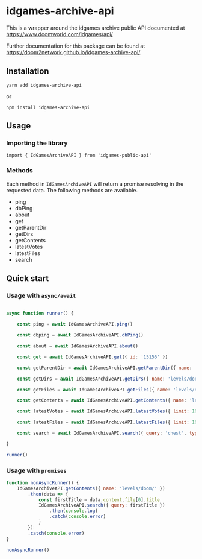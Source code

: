 # idgames-archive-api
This is a wrapper around the idgames archive public API documented at https://www.doomworld.com/idgames/api/

Further documentation for this package can be found at https://doom2network.github.io/idgames-archive-api/ 

## Installation

```
yarn add idgames-archive-api
```
or

```
npm install idgames-archive-api
```

## Usage

### Importing the library

```
import { IdGamesArchiveAPI } from 'idgames-public-api'
```

### Methods

Each method in `IdGamesArchiveAPI` will return a promise resolving in the requested data. The following methods are available.

- ping
- dbPing
- about
- get
- getParentDir
- getDirs
- getContents
- latestVotes
- latestFiles
- search


## Quick start

### Usage with `async/await`

```javascript

async function runner() {

    const ping = await IdGamesArchiveAPI.ping()

    const dbping = await IdGamesArchiveAPI.dbPing()

    const about = await IdGamesArchiveAPI.about()

    const get = await IdGamesArchiveAPI.get({ id: '15156' })

    const getParentDir = await IdGamesArchiveAPI.getParentDir({ name: 'levels/doom/a-c/' })

    const getDirs = await IdGamesArchiveAPI.getDirs({ name: 'levels/doom2/' })

    const getFiles = await IdGamesArchiveAPI.getFiles({ name: 'levels/doom/megawads/' })

    const getContents = await IdGamesArchiveAPI.getContents({ name: 'levels/doom/' })

    const latestVotes = await IdGamesArchiveAPI.latestVotes({ limit: 100 })

    const latestFiles = await IdGamesArchiveAPI.latestFiles({ limit: 10 })

    const search = await IdGamesArchiveAPI.search({ query: 'chest', type: 'filename', sort: 'date' })

}

runner()

```

### Usage with `promises`

```javascript
function nonAsyncRunner() {
    IdGamesArchiveAPI.getContents({ name: 'levels/doom/' })
        .then(data => {
            const firstTitle = data.content.file[0].title
            IdGamesArchiveAPI.search({ query: firstTitle })
                .then(console.log)
                .catch(console.error)
            }
        })
        .catch(console.error)
}

nonAsyncRunner()
```